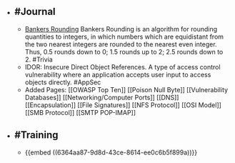 - ## #Journal
	- [Bankers Rounding](https://www.google.com/url?sa=t&rct=j&q=&esrc=s&source=web&cd=&cad=rja&uact=8&ved=2ahUKEwj6iJKo85T7AhV1IX0KHUcCCH0QFnoECBIQAw&url=https%3A%2F%2Fwiki.c2.com%2F%3FBankersRounding&usg=AOvVaw1RYp_YasONPZGLWS3wDAVw) Bankers Rounding is an algorithm for rounding quantities to integers, in which numbers which are equidistant from the two nearest integers are rounded to the nearest even integer. Thus, 0.5 rounds down to 0; 1.5 rounds up to 2; 2.5 rounds down to 2. #Trivia
	- IDOR: Insecure Direct Object References. A type of access control vulnerability where an application accepts user input to access objects directly. #AppSec
	- Added Pages: [[OWASP Top Ten]] [[Poison Null Byte]] [[Vulnerability Databases]] [[Networking/Computer Ports]] [[DNS]] [[Encapsulation]] [[File Signatures]] [[NFS Protocol]] [[OSI Model]] [[SMB Protocol]] [[SMTP POP-IMAP]]
- ## #Training
	- {{embed ((6364aa87-9d8d-43ce-8614-ee0c6b5f899a))}}